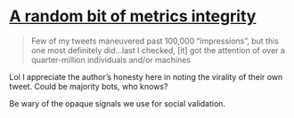 # [A random bit of metrics integrity](http://ascii.textfiles.com/archives/5509)

> Few of my tweets maneuvered past 100,000 “impressions”, but this one most definitely did…last I checked, [it] got the attention of over a quarter-million individuals and/or machines

Lol I appreciate the author’s honesty here in noting the virality of their own tweet. Could be majority bots, who knows?

Be wary of the opaque signals we use for social validation.